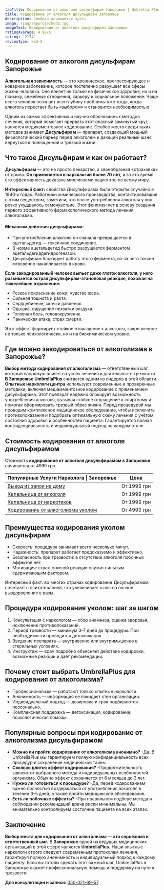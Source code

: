 ```yaml
---
tabTitle: Кодирование от алкоголя дисульфирам Запорожье | Umbrella Plus | От 4999 грн
title: Кодирование от алкоголя Дисульфирам Запорожье
description: Свобода начинается здесь
image: /img/zaporoje/kod2.jpg
imageText: Кодирование от алкоголя дисульфирам Запорожье
ratingAvarage: 4.98/5
rating: '2174'
reviewType: kod-2
---
```


## Кодирование от алкоголя дисульфирам Запорожье

**Алкогольная зависимость** — это хроническое, прогрессирующее и коварное заболевание, которое постепенно разрушает все сферы жизни человека. Оно влияет не только на физическое здоровье, но и на психику, семейные отношения, карьеру и социальное положение. Чаще всего человек осознает всю глубину проблемы уже тогда, когда алкоголь перестает быть «выбором» и становится необходимостью.

Одним из самых эффективных и научно обоснованных методов лечения, который помогает прервать этот опасный замкнутый круг, является медикаментозное кодирование. Особое место среди таких методов занимает **Дисульфирам** — препарат, создающий мощный физиологический барьер перед алкоголем и дающий реальный шанс вернуться к полноценной и трезвой жизни.

## Что такое Дисульфирам и как он работает?

**Дисульфирам** — это не просто лекарство, а своеобразная «страховка» от срыва. **Он применяется в наркологии более 70 лет,** и за это время его эффективность доказана миллионами пациентов по всему миру.

**Интересный факт:** свойства Дисульфирама были открыты случайно в 1940-х годах. Работники химического производства, контактировавшие с этим веществом, заметили, что после употребления алкоголя у них резко ухудшалось самочувствие. Этот феномен лег в основу создания первого эффективного фармакологического метода лечения алкоголизма.

#### Механизм действия дисульфирама:

* При употреблении алкоголя он сначала превращается в ацетальдегид — токсичное соединение.
* В норме ацетальдегид быстро разрушается ферментом ацетальдегиддегидрогеназой.
* Дисульфирам блокирует работу этого фермента, из-за чего токсин мгновенно накапливается в крови.

**Если закодированный человек выпьет даже глоток алкоголя, у него развивается острая дисульфирам-этаноловая реакция, похожая на тяжелейшее отравление:**

* Резкое покраснение кожи, чувство жара.
* Сильная тошнота и рвота.
* Сердцебиение, скачки давления.
* Одышка, ощущение нехватки воздуха.
* Головная боль, головокружение.
* Паническая атака, страх смерти.

Этот эффект формирует стойкое отвращение к алкоголю, закрепленное не только психологически, но и на биохимическом уровне.

## Где можно закодироваться от алкоголизма в Запорожье?

**Выбор метода кодирования от алкоголизма** — ответственный шаг, который напрямую влияет на успех лечения и длительность трезвости. **В Запорожье UmbrellaPlus** считается одним из лидеров в этой области. **Опытные наркологи центра** используют современные и проверенные методики, включая медикаментозное кодирование с применением дисульфирама. Этот препарат надёжно блокирует возможность употребления алкоголя, вызывая стойкое отвращение к спиртному и помогая сформировать трезвый образ жизни. Перед процедурой мы проводим комплексное медицинское обследование, чтобы исключить противопоказания и подобрать оптимальную схему лечения с учётом состояния здоровья и особенностей пациента. Гарантируется полная конфиденциальность и индивидуальный подход на каждом этапе.

## Стоимость кодирования от алкоголя дисульфирамом

Стоимость **кодирование от алкоголя дисульфирамом в Запорожье** начинается от 4999 грн.

| Популярные Услуги Нарколога \| Запорожье                                                                   | Цена        |
| ---------------------------------------------------------------------------------------------------------- | ----------- |
| [Вывод из запоя на дому](https://umbrella-plus.com.ua/zaporozie/vivod-iz-zapoia-na-domy-zaporozhye/)       | От 1999 грн |
| [Капельница от алкоголя](https://umbrella-plus.com.ua/zaporozie/kapelnica_ot_alkogola_na_domy_zaporozhye/) | От 1999 грн |
| [Капельница от наркотиков](kapelnica-ot-nakrotikov-zp)                                                     | От 1999 грн |
| [Кодирование от алкоголизма уколом](kodirovka-ot-alkogolia-zp)                                             | От 4999 грн |

## Преимущества кодирования уколом дисульфирам

* Скорость: процедура занимает всего несколько минут.
* Надежность: препарат работает предсказуемо и эффективно.
* Безопасность при трезвости: в отсутствие алкоголя побочных эффектов нет.
* Мотивация: страх тяжелой реакции служит сильным сдерживающим фактором.

Интересный факт: во многих странах кодирование Дисульфирамом сочетают с психотерапией, что увеличивает шанс на полное выздоровление в разы.

## Процедура кодирования уколом: шаг за шагом

1. Консультация с наркологом — сбор анамнеза, оценка здоровья, исключение противопоказаний.
2. Период трезвости — минимум 3–7 дней до процедуры. При необходимости проводится детоксикация.
3. Введение препарата — внутривенно или внутримышечно в стерильных условиях.
4. Инструктаж — врач подробно объясняет действие кодировки, возможные реакции и дает рекомендации.

## Почему стоит выбрать UmbrellaPlus для кодирования от алкоголизма?

* Профессионализм — работают только опытные наркологи.
* Анонимность — информация не покидает стен организации.
* Индивидуальный подход — дозировка и срок подбираются персонально.
* Комплексная поддержка — детоксикация, кодирование, психологическая помощь.

## Популярные вопросы при кодирование от алкоголизма дисульфирамом

* **Можно ли пройти кодирование от алкоголизма анонимно?**
  -Да. В UmbrellaPlus мы гарантируем полную конфиденциальность всех процедур и сохранение медицинской тайны.
* **Сколько длится эффект кодирования?**
  -Продолжительность зависит от выбранного метода и индивидуальных особенностей организма. Обычно эффект сохраняется от 6 месяцев до 3 лет.
* **Нужно ли готовиться к процедуре?**
  -Да, перед кодированием важно полностью воздержаться от употребления алкоголя в течение 3–5 дней, а также пройти медицинское обследование.
* **Есть ли побочные эффекты?**
  -При правильном подборе метода и соблюдении рекомендаций врача риски минимальны. Мы внимательно контролируем состояние пациента на всех этапах.

## Заключение

**Выбор места для кодирования от алкоголизма — это серьёзный и ответственный шаг.**
В **Запорожье** одной из ведущих медицинских организаций в этой сфере является **UmbrellaPlus.** Наши опытные наркологи строго следуют современным протоколам лечения, гарантируя полную анонимность и индивидуальный подход к каждому пациенту. Если вы готовы сделать этот важный шаг, UmbrellaPlus в Запорожье окажет профессиональную помощь и поддержку на пути к трезвости.

**Для консультации и записи:** [050-021-69-57](tel:0500216957).
